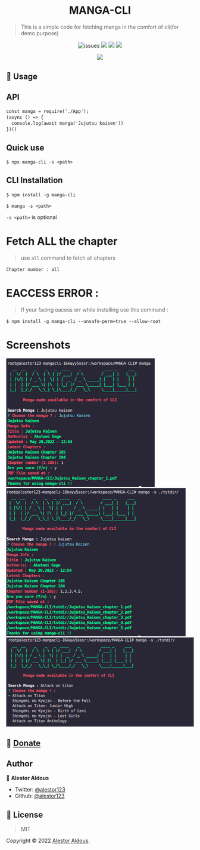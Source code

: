 <h1 align=center>MANGA-CLI</h1>

> This is a simple code for fetching manga in the comfort of cli(for demo purpose)

<p align=center>
<img src="https://img.shields.io/github/license/alestor123/MANGA-CLI" alt=issues >
<a href="https://github.com/alestor123/MANGA-CLI/issues">
<img src="https://img.shields.io/github/issues-raw/alestor123/MANGA-CLI"></a>
<img src="https://github.com/alestor123/MANGA-CLI/actions/workflows/main.yml/badge.svg?branch=master">
<a href="https://www.npmjs.com/package/manga-cli"><img src="https://img.shields.io/npm/v/manga-cli"></a>
</p>
<p align=center>
<a href="https://npmjs.org/package/manga-cli">
<img src="https://nodei.co/npm/manga-cli.png"></a>
</p>

## 🚀 Usage

## API

```
const manga = require('./App');
(async () => {
  console.log(await manga('Jujutsu kaisen'))
})()

```

## Quick use
```
$ npx manga-cli -s <path>
```
## CLI Installation
```
$ npm install -g manga-cli
```
```
$ manga -s <path>
```

`` -s <path> `` is optional

# Fetch ALL the chapter
> use ``all`` command to fetch all chapters 
```
Chapter number : all
```

# EACCESS ERROR :
> If your facing eacess err while installing use this command :
```
$ npm install -g manga-cli --unsafe-perm=true --allow-root
```

# Screenshots    

![shot](./demo/shots/manga-cli.png)
![shot](./demo/shots/manga-cli1.png)
![shot](./demo/shots/manga-cli2.png)



## 💖 [Donate](https://alestor123.is-a.dev/donate)



## Author

👤 **Alestor Aldous**

- Twitter: [@alestor123](https://twitter.com/alestor123)
- Github: [@alestor123](https://github.com/alestor123)


## 📝 License
> MIT

Copyright © 2022 [Alestor Aldous](https://github.com/alestor123).<br />
